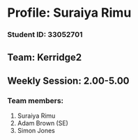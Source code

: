 # Profile: Suraiya Rimu
### Student ID: 33052701

## Team: Kerridge2

## Weekly Session: 2.00-5.00

### Team members:
1. Suraiya Rimu
2. Adam Brown (SE)
3. Simon Jones
